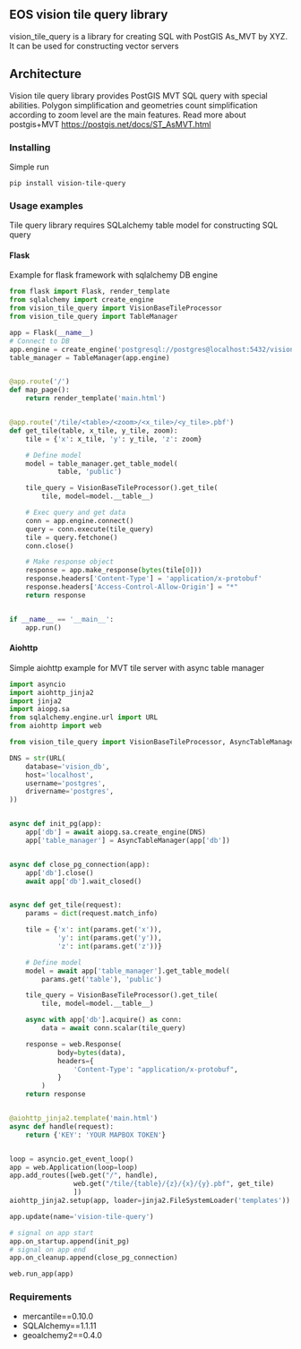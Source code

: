 ## EOS vision tile query library 

vision_tile_query is a library for creating SQL with PostGIS As_MVT by XYZ.
It can be used for constructing vector servers
## Architecture
Vision tile query library provides PostGIS MVT SQL query with special 
abilities. Polygon simplification and geometries count simplification 
according to zoom level are the main features. Read more about postgis+MVT 
https://postgis.net/docs/ST_AsMVT.html
### Installing
Simple run
```text
pip install vision-tile-query

``` 
### Usage examples
Tile query library requires SQLalchemy table model for constructing SQL query 
#### Flask
Example for flask framework with sqlalchemy DB engine
```python
from flask import Flask, render_template
from sqlalchemy import create_engine
from vision_tile_query import VisionBaseTileProcessor
from vision_tile_query import TableManager

app = Flask(__name__)
# Connect to DB
app.engine = create_engine('postgresql://postgres@localhost:5432/vision_db')
table_manager = TableManager(app.engine)


@app.route('/')
def map_page():
    return render_template('main.html')


@app.route('/tile/<table>/<zoom>/<x_tile>/<y_tile>.pbf')
def get_tile(table, x_tile, y_tile, zoom):
    tile = {'x': x_tile, 'y': y_tile, 'z': zoom}

    # Define model
    model = table_manager.get_table_model(
            table, 'public')

    tile_query = VisionBaseTileProcessor().get_tile(
        tile, model=model.__table__)

    # Exec query and get data
    conn = app.engine.connect()
    query = conn.execute(tile_query)
    tile = query.fetchone()
    conn.close()

    # Make response object
    response = app.make_response(bytes(tile[0]))
    response.headers['Content-Type'] = 'application/x-protobuf'
    response.headers['Access-Control-Allow-Origin'] = "*"
    return response


if __name__ == '__main__':
    app.run()
```

#### Aiohttp
Simple aiohttp example for MVT tile server with async table manager
```python
import asyncio
import aiohttp_jinja2
import jinja2
import aiopg.sa
from sqlalchemy.engine.url import URL
from aiohttp import web

from vision_tile_query import VisionBaseTileProcessor, AsyncTableManager

DNS = str(URL(
    database='vision_db',
    host='localhost',
    username='postgres',
    drivername='postgres',
))


async def init_pg(app):
    app['db'] = await aiopg.sa.create_engine(DNS)
    app['table_manager'] = AsyncTableManager(app['db'])


async def close_pg_connection(app):
    app['db'].close()
    await app['db'].wait_closed()


async def get_tile(request):
    params = dict(request.match_info)

    tile = {'x': int(params.get('x')),
            'y': int(params.get('y')),
            'z': int(params.get('z'))}

    # Define model
    model = await app['table_manager'].get_table_model(
        params.get('table'), 'public')

    tile_query = VisionBaseTileProcessor().get_tile(
        tile, model=model.__table__)

    async with app['db'].acquire() as conn:
        data = await conn.scalar(tile_query)

    response = web.Response(
            body=bytes(data),
            headers={
                'Content-Type': "application/x-protobuf",
            }
        )
    return response


@aiohttp_jinja2.template('main.html')
async def handle(request):
    return {'KEY': 'YOUR MAPBOX TOKEN'}


loop = asyncio.get_event_loop()
app = web.Application(loop=loop)
app.add_routes([web.get("/", handle),
                web.get("/tile/{table}/{z}/{x}/{y}.pbf", get_tile)
                ])
aiohttp_jinja2.setup(app, loader=jinja2.FileSystemLoader('templates'))

app.update(name='vision-tile-query')

# signal on app start
app.on_startup.append(init_pg)
# signal on app end
app.on_cleanup.append(close_pg_connection)

web.run_app(app)
```

### Requirements
 - mercantile==0.10.0
 - SQLAlchemy==1.1.11
 - geoalchemy2==0.4.0